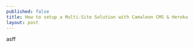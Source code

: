 ```yaml
---
published: false
title: How to setup a Multi-Site Solution with Camaleon CMS & Heroku  
layout: post
---
```

asff